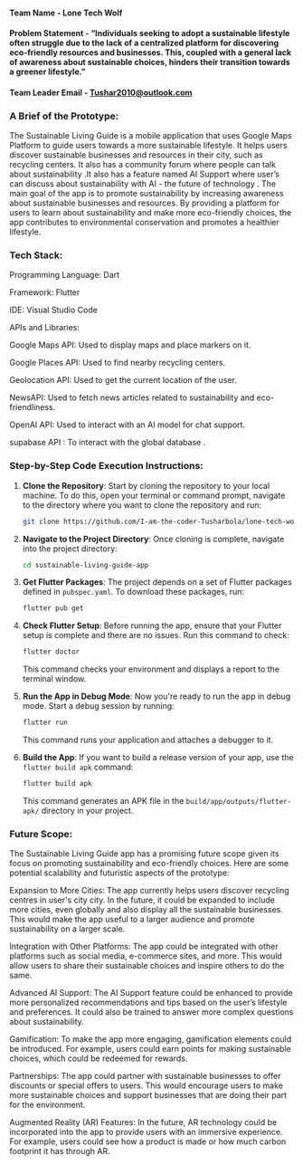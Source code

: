#### Team Name - Lone Tech Wolf
#### Problem Statement - “Individuals seeking to adopt a sustainable lifestyle often struggle due to the lack of a centralized platform for discovering eco-friendly resources and businesses. This, coupled with a general lack of awareness about sustainable choices, hinders their transition towards a greener lifestyle.”

#### Team Leader Email - Tushar2010@outlook.com

### A Brief of the Prototype:
The Sustainable Living Guide is a mobile application that uses Google Maps Platform to guide users towards a more sustainable lifestyle. It helps users discover sustainable businesses and resources in their city, such as recycling centers. It also has a community forum where people can talk about sustainability .It also has a feature named AI Support where user’s can discuss about sustainability with AI  - the future of technology . The main goal of the app is to promote sustainability by increasing awareness about sustainable businesses and resources. By providing a platform for users to learn about sustainability and make more eco-friendly choices, the app contributes to environmental conservation and promotes a healthier lifestyle.


  
### Tech Stack: 
Programming Language: Dart

Framework: Flutter

IDE: Visual Studio Code

 APIs and Libraries:

  Google Maps API: Used to display maps and place markers on it.
  
  Google Places API: Used to find nearby recycling centers.
  
  Geolocation API: Used to get the current location of the user.
  
  NewsAPI: Used to fetch news articles related to sustainability and eco-friendliness.
  
  OpenAI API: Used to interact with an AI model for chat support.
  
  supabase API : To interact with the global database .


### Step-by-Step Code Execution Instructions:



1. **Clone the Repository**: Start by cloning the repository to your local machine. To do this, open your terminal or command prompt, navigate to the directory where you want to clone the repository and run:

    ```bash
    git clone https://github.com/I-am-the-coder-Tusharbola/lone-tech-wolf.git
    ```


2. **Navigate to the Project Directory**: Once cloning is complete, navigate into the project directory:

    ```bash
    cd sustainable-living-guide-app
    ```


3. **Get Flutter Packages**: The project depends on a set of Flutter packages defined in `pubspec.yaml`. To download these packages, run:

    ```bash
    flutter pub get
    ```

4. **Check Flutter Setup**: Before running the app, ensure that your Flutter setup is complete and there are no issues. Run this command to check:

    ```bash
    flutter doctor
    ```

   This command checks your environment and displays a report to the terminal window.

5. **Run the App in Debug Mode**: Now you're ready to run the app in debug mode. Start a debug session by running:

    ```bash
    flutter run
    ```

   This command runs your application and attaches a debugger to it.

6. **Build the App**: If you want to build a release version of your app, use the `flutter build apk` command:

    ```bash
    flutter build apk
    ```

   This command generates an APK file in the `build/app/outputs/flutter-apk/` directory in your project.






  
### Future Scope:
The Sustainable Living Guide app has a promising future scope given its focus on promoting sustainability and eco-friendly choices. Here are some potential scalability and futuristic aspects of the prototype:

Expansion to More Cities: The app currently helps users discover recycling centres in user's city city. In the future, it could be expanded to include more cities, even globally and also display all the sustainable businesses. This would make the app useful to a larger audience and promote sustainability on a larger scale.

Integration with Other Platforms: The app could be integrated with other platforms such as social media, e-commerce sites, and more. This would allow users to share their sustainable choices and inspire others to do the same.

Advanced AI Support: The AI Support feature could be enhanced to provide more personalized recommendations and tips based on the user’s lifestyle and preferences. It could also be trained to answer more complex questions about sustainability.

Gamification: To make the app more engaging, gamification elements could be introduced. For example, users could earn points for making sustainable choices, which could be redeemed for rewards.

Partnerships: The app could partner with sustainable businesses to offer discounts or special offers to users. This would encourage users to make more sustainable choices and support businesses that are doing their part for the environment.

Augmented Reality (AR) Features: In the future, AR technology could be incorporated into the app to provide users with an immersive experience. For example, users could see how a product is made or how much carbon footprint it has through AR.
   
